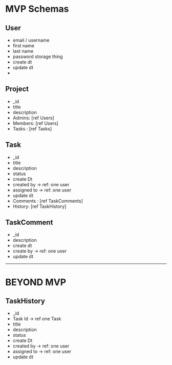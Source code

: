 # MVP Schemas
## User
* email / username
* first name
* last name
* password storage thing
* create dt
* update dt
* 


## Project
* _id
* title
* description
* Admins: [ref Users]
* Members: [ref Users]
* Tasks : [ref Tasks]



## Task
* _id
* title  
* description
* status
* create Dt
* created by -> ref: one user
* assigned to -> ref: one user
* update dt
* Comments : [ref TaskComments]
* History: [ref TaskHistory]


## TaskComment
* _id
* description
* create dt
* create by -> ref: one user
* update dt



----
# BEYOND MVP

## TaskHistory
* _id
* Task Id -> ref one Task
* title  
* description
* status
* create Dt
* created by -> ref: one user
* assigned to -> ref: one user
* update dt
